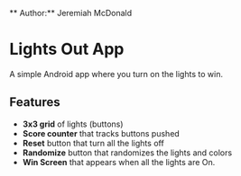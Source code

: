 ** Author:** Jeremiah McDonald

# Lights Out App

A simple Android app where you turn on the lights to win.

## Features
- **3x3 grid** of lights (buttons)
- **Score counter** that tracks buttons pushed
- **Reset** button that turn all the lights off
- **Randomize** button that randomizes the lights and colors
- **Win Screen** that appears when all the lights are On.
